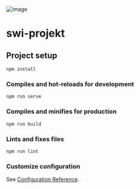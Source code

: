![image](https://user-images.githubusercontent.com/70508714/133799135-2bf19f71-d40e-4434-bc34-a0992b8b395b.png)

# swi-projekt

## Project setup
```
npm install
```

### Compiles and hot-reloads for development
```
npm run serve
```

### Compiles and minifies for production
```
npm run build
```

### Lints and fixes files
```
npm run lint
```

### Customize configuration
See [Configuration Reference](https://cli.vuejs.org/config/).

